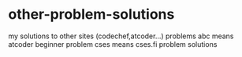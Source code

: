 # other-problem-solutions
my solutions to other sites (codechef,atcoder...) problems
abc means atcoder beginner problem
cses means cses.fi problem solutions
